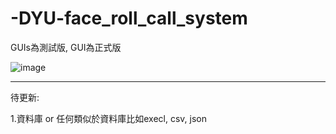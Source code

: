 # -DYU-face_roll_call_system
GUIs為測試版, GUI為正式版

![image](https://user-images.githubusercontent.com/50831121/181445835-683041d6-ba22-46a2-983f-0a0f439de4c2.png)

--------------------------------------------

待更新:

1.資料庫 or 任何類似於資料庫比如execl, csv, json
